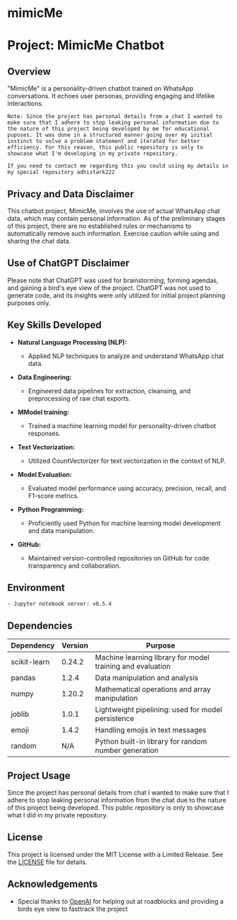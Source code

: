 # mimicMe
# Project: MimicMe Chatbot

## Overview
"MimicMe" is a personality-driven chatbot trained on WhatsApp conversations. It echoes user personas, providing engaging and lifelike interactions.

`Note: Since the project has personal details from a chat I wanted to make sure that I adhere to stop leaking personal information due to the nature of this project being developed by me for educational puposes. It was done in a structured manner going over my initial instinct to solve a problem statement and iterated for better efficiency. For this reason, this public repository is only to showcase what I'm developing in my private repository.`

```text 
If you need to contact me regarding this you could using my details in my special repository adhistark222
```

## Privacy and Data Disclaimer
This chatbot project, MimicMe, involves the use of actual WhatsApp chat data, which may contain personal information. As of the preliminary stages of this project, there are no established rules or mechanisms to automatically remove such information. Exercise caution while using and sharing the chat data.

## Use of ChatGPT Disclaimer
Please note that ChatGPT was used for brainstorming, forming agendas, and gaining a bird's eye view of the project. ChatGPT was not used to generate code, and its insights were only utilized for initial project planning purposes only.

## Key Skills Developed
- **Natural Language Processing (NLP):**
  - Applied NLP techniques to analyze and understand WhatsApp chat data.

- **Data Engineering:**
  - Engineered data pipelines for extraction, cleansing, and preprocessing of raw chat exports.

- **MModel training:**
  - Trained a machine learning model for personality-driven chatbot responses.

- **Text Vectorization:**
  - Utilized CountVectorizer for text vectorization in the context of NLP.

- **Model Evaluation:**
  - Evaluated model performance using accuracy, precision, recall, and F1-score metrics.

- **Python Programming:**
  - Proficiently used Python for machine learning model development and data manipulation.

- **GitHub:**
  - Maintained version-controlled repositories on GitHub for code transparency and collaboration.

## Environment
    - Jupyter notebook server: v6.5.4
## Dependencies
| Dependency            | Version     | Purpose                                                  |
|------------------------|-------------|----------------------------------------------------------|
| scikit-learn           | 0.24.2      | Machine learning library for model training and evaluation|
| pandas                 | 1.2.4       | Data manipulation and analysis                           |
| numpy                  | 1.20.2      | Mathematical operations and array manipulation           |
| joblib                 | 1.0.1       | Lightweight pipelining: used for model persistence        |
| emoji                  | 1.4.2       | Handling emojis in text messages                          |
| random                 | N/A         | Python built-in library for random number generation      |



## Project Usage
Since the project has personal details from chat I wanted to make sure that I adhere to stop leaking personal information from the chat due to the nature of this project being developed. This public repository is only to showcase what I did in my private repository.

## License
This project is licensed under the MIT License with a Limited Release. See the [LICENSE](LICENSE) file for details.

## Acknowledgements
- Special thanks to [OpenAI](https://www.openai.com/) for helping out at roadblocks and providing a birds eye view to fasttrack the project
